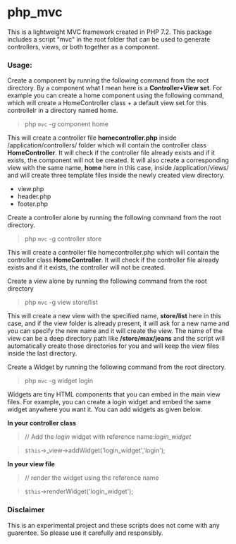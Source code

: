 # php_mvc

This is a lightweight MVC framework created in PHP 7.2.
This package includes a script "mvc" in the root folder that can be used to generate controllers, views, or both together as a component.

### Usage:
Create a component by running the following command from the root directory.
By a component what I mean here is a **Controller+View set**. For example you can create a home component using the following command, which will create a HomeController class + a default view set for this controllelr in a directory named home.

> php `mvc` -g component home

This will create a controller file **homecontroller.php** inside /application/controllers/ folder which will contain the controller class **HomeController**. It will check if the controller file already exists and if it exists, the component will not be created. 
It will also create a corresponding view with the same name, **home** here in this case, inside /application/views/ and will create three template files inside the newly created view directory.

- view.php
- header.php
- footer.php

Create a controller alone by running the following command from the root directory.

> php `mvc` -g controller store

This will create a controller file homecontroller.php which will contain the controller class **HomeController**.
It will check if the controller file already exists and if it exists, the controller will not be created.

Create a view alone by running the following command from the root directory

> php `mvc` -g view store/list

This will create a new view with the specified name, **store/list** here in this case, and if the view folder is already present, it will ask for a new name and you can specify the new name and it will create the view. The name of the view can be a deep directory path like **/store/max/jeans** and the script will automatically create those directories for you and will keep the view files inside the last directory.

Create a Widget by running the following command from the root directory. 

> php `mvc` -g widget login

Widgets are tiny HTML components that you can embed in the main view files. For example, you can create a login widget and embed the same widget anywhere you want it. You can add widgets as given below.

**In your controller class**
> // Add the *login* widget with reference name:*login_widget*

> `$this`->_view->addWidget('login_widget','login'); 

**In your view file**
> // render the widget using the reference name

> `$this`->renderWidget('login_widget');



### Disclaimer
This is an experimental project and these scripts does not come with any guarentee. So please use it carefully and responsibly.

